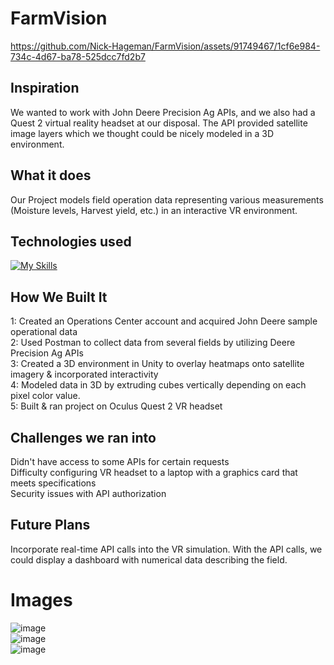 # FarmVision

https://github.com/Nick-Hageman/FarmVision/assets/91749467/1cf6e984-734c-4d67-ba78-525dcc7fd2b7

## Inspiration
We wanted to work with John Deere Precision Ag APIs, and we also had a Quest 2 virtual reality headset at our disposal. The API provided satellite image layers which we thought could be nicely modeled in a 3D environment.

## What it does
Our Project models field operation data representing various measurements (Moisture levels, Harvest yield, etc.) in an interactive VR environment.

## Technologies used
[![My Skills](https://skillicons.dev/icons?i=unity,cs,postman&theme=dark)](https://skillicons.dev)

## How We Built It
1: Created an Operations Center account and acquired John Deere sample operational data <br>
2: Used Postman to collect data from several fields by utilizing Deere Precision Ag APIs <br>
3: Created a 3D environment in Unity to overlay heatmaps onto satellite imagery & incorporated interactivity <br>
4: Modeled data in 3D by extruding cubes vertically depending on each pixel color value. <br>
5: Built & ran project on Oculus Quest 2 VR headset

## Challenges we ran into
Didn't have access to some APIs for certain requests <br>
Difficulty configuring VR headset to a laptop with a graphics card that meets specifications <br>
Security issues with API authorization

## Future Plans
Incorporate real-time API calls into the VR simulation. With the API calls, we could display a dashboard with numerical data describing the field.

# Images

![image](https://github.com/Nick-Hageman/FarmVision/assets/91706603/8ae215b1-9594-430c-b84e-12bccdb05f54)
<br>
![image](https://github.com/Nick-Hageman/FarmVision/assets/91706603/fea7882c-e2f9-4cc9-bebd-8c18c8977705)
<br>
![image](https://github.com/Nick-Hageman/FarmVision/assets/91706603/76cfeb28-23eb-4fdc-9da3-e32783292c6b)
